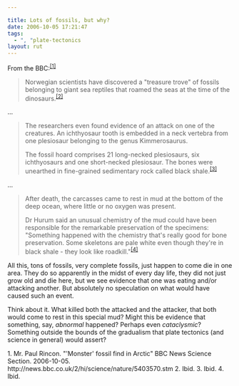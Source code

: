 ```yaml
---

title: Lots of fossils, but why?
date: 2006-10-05 17:21:47
tags:
  - ", "plate-tectonics
layout: rut
---
```


From the BBC:<sup>[\[1\]][ref1]</sup>
> Norwegian scientists have discovered a "treasure trove" of fossils belonging
> to giant sea reptiles that roamed the seas at the time of the dinosaurs.<sup>[\[2\]][ref2]</sup>

&#x2026;

> The researchers even found evidence of an attack on one of the creatures. An
> ichthyosaur tooth is embedded in a neck vertebra from one plesiosaur belonging
> to the genus Kimmerosaurus.
> 
> The fossil hoard comprises 21 long-necked plesiosaurs, six ichthyosaurs and one
> short-necked plesiosaur. The bones were unearthed in fine-grained sedimentary
> rock called black shale.<sup>[\[3\]][ref3]</sup>

&#x2026;

> After death, the carcasses came to rest in mud at the bottom of the deep ocean,
> where little or no oxygen was present.
> 
> Dr Hurum said an unusual chemistry of the mud could have been responsible for
> the remarkable preservation of the specimens: "Something happened with the
> chemistry that's really good for bone preservation. Some skeletons are pale white
> even though they're in black shale - they look like roadkill."<sup>[\[4\]][ref4]</sup>

All this, tons of fossils, very complete fossils, just happen to come die in one area.  They do so apparently in the midst of every day life, they did not just grow old and die here, but we see evidence that one was eating and/or attacking another.  But absolutely no speculation on what would have caused such an event.

Think about it.  What killed both the attacked and the attacker, that both would come to rest in this special mud?  Might this be evidence that something, say, *abnormal* happened?  Perhaps even *cataclysmic*?  Something outside the bounds of the gradualism that plate tectonics (and science in general) would assert?

<div markdown="1" class="postrefs">
1. Mr. Paul Rincon.  "'Monster' fossil find in Arctic"  BBC News Science Section.  2006-10-05.  http://news.bbc.co.uk/2/hi/science/nature/5403570.stm
2. Ibid.
3. Ibid.
4. Ibid.
</div>

[ref1]: http://news.bbc.co.uk/2/hi/science/nature/5403570.stm "BBC News | Science/Nature | 'Monster' fossil find in Arctic"
[ref2]: http://news.bbc.co.uk/2/hi/science/nature/5403570.stm "BBC News | Science/Nature | 'Monster' fossil find in Arctic"
[ref3]: http://news.bbc.co.uk/2/hi/science/nature/5403570.stm "BBC News | Science/Nature | 'Monster' fossil find in Arctic"
[ref4]: http://news.bbc.co.uk/2/hi/science/nature/5403570.stm "BBC News | Science/Nature | 'Monster' fossil find in Arctic"

